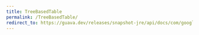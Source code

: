 ```yaml
---
title: TreeBasedTable
permalink: /TreeBasedTable/
redirect_to: https://guava.dev/releases/snapshot-jre/api/docs/com/google/common/collect/TreeBasedTable.html
---
```

